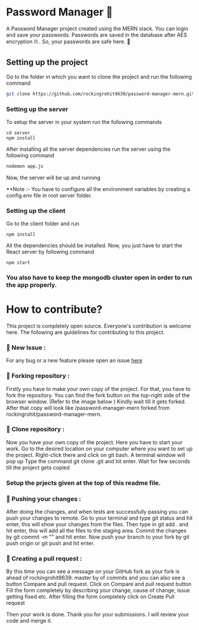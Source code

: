 # Password Manager 💙

A Password Manager project created using the MERN stack.
You can login and save your passwords. Passwords are saved in the database after AES encryption ⛓️ . So, your passwords are safe here. 🦺


## Setting up the project

Go to the folder in which you want to clone the project and run the following command
```bash
git clone https://github.com/rockingrohit9639/password-manager-mern.git
```

### Setting up the server
To setup the server in your system run the following commands
```
cd server
npm install
```

After installing all the server dependencies run the server using the following command 
```sh
nodemon app.js
```
Now, the server will be up and running

**Note :- You have to configure all the environment variables by creating a config.env file in root server folder.

### Setting up the client
Go to the client folder and run 
```
npm install
```
All the dependencies should be installed. Now, you just have to start the React server by following command

```
npm start
```
### You also have to keep the mongodb cluster open in order to run the app properly.

# How to contribute?
This project is completely open source. Everyone's contribution is welcome here.
The following are guidelines for contributing to this project.

### 🚩 New Issue : 
For any bug or a new feature please open an issue [here](https://github.com/rockingrohit9639/password-manager-mern/issues/new)

### 🚩 Forking repository :
Firstly you have to make your own copy of the project. For that, you have to fork the repository. You can find the fork button on the top-right side of the browser window. (Refer to the image below )
Kindly wait till it gets forked.
After that copy will look like <your-user-name>/password-manager-mern forked from rockingrohit/password-manager-mern.

### 🚩 Clone repository :
Now you have your own copy of the project. Here you have to start your work.
Go to the desired location on your computer where you want to set up the project.
Right-click there and click on git bash. A terminal window will pop up
Type the command git clone <your-fork-url>.git and hit enter.
Wait for few seconds till the project gets copied
  
### Setup the prjects given at the top of this readme file.

### 🚩 Pushing your changes :
After doing the changes, and when tests are successfully passing you can push your changes to remote.
Go to your terminal and type git status and hit enter, this will show your changes from the files.
Then type in git add . and hit enter, this will add all the files to the staging area.
Commit the changes by git commit -m "<message-describing-your-change>" and hit enter.
Now push your branch to your fork by git push origin <your-branch-name> or git push and hit enter.

### 📌 Creating a pull request : 
By this time you can see a message on your GitHub fork as your fork is ahead of rockingrohit9639: master by <number> of commits and you can also see a button Compare and pull request.
Click on Compare and pull request button
Fill the form completely by describing your change, cause of change, issue getting fixed etc.
After filling the form completely click on Create Pull request
  
Then your work is done. Thank you for your submissions. I will review your code and merge it.
